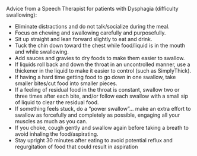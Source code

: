 Advice from a Speech Therapist for patients with Dysphagia (difficulty swallowing):
- Eliminate distractions and do not talk/socialize during the meal.
- Focus on chewing and swallowing carefully and purposefully.
- Sit up straight and lean forward slightly to eat and drink.
- Tuck the chin down toward the chest while food/liquid is in the mouth and while
swallowing.
- Add sauces and gravies to dry foods to make them easier to swallow.
- If liquids roll back and down the throat in an uncontrolled manner, use a thickener in
the liquid to make it easier to control (such as SimplyThick).
- If having a hard time getting food to go down in one swallow, take smaller bites/cut
food into smaller pieces.
- If a feeling of residual food in the throat is constant, swallow two or three times after
each bite, and/or follow each swallow with a small sip of liquid to clear the residual food.
- If something feels stuck, do a “power swallow”... make an extra effort to swallow as
forcefully and completely as possible, engaging all your muscles as much as you can.
- If you choke, cough gently and swallow again before taking a breath to avoid inhaling
the food/aspirating.
- Stay upright 30 minutes after eating to avoid potential reflux and regurgitation of food
that could result in aspiration
